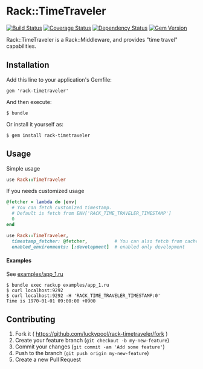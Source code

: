 # Rack::TimeTraveler

[![Build Status](https://travis-ci.org/luckypool/rack-timetraveler.svg?branch=master)](https://travis-ci.org/luckypool/rack-timetraveler)
[![Coverage Status](https://coveralls.io/repos/github/luckypool/rack-timetraveler/badge.svg?branch=master)](https://coveralls.io/github/luckypool/rack-timetraveler?branch=master)
[![Dependency Status](https://gemnasium.com/luckypool/rack-timetraveler.svg)](https://gemnasium.com/luckypool/rack-timetraveler)
[![Gem Version](https://badge.fury.io/rb/rack-timetraveler.svg)](https://badge.fury.io/rb/rack-timetraveler)


Rack::TimeTraveler is a Rack::Middleware, and provides "time travel" capabilities.

## Installation

Add this line to your application's Gemfile:

    gem 'rack-timetraveler'

And then execute:

    $ bundle

Or install it yourself as:

    $ gem install rack-timetraveler

## Usage

Simple usage 

```ruby
use Rack::TimeTraveler
```

If you needs customized usage

```ruby
@fetcher = lambda do |env|
  # You can fetch customized timestamp.
  # Default is fetch from ENV['RACK_TIME_TRAVELER_TIMESTAMP']
  0
end

use Rack::TimeTraveler,
  timestamp_fetcher: @fetcher,          # You can also fetch from cache/DB
  enabled_environments: [:development]  # enabled only development
```

#### Examples

See [examples/app_1.ru](./examples/app_1.ru)

    $ bundle exec rackup examples/app_1.ru
    $ curl localhost:9292
    $ curl localhost:9292 -H 'RACK_TIME_TRAVELER_TIMESTAMP:0'
    Time is 1970-01-01 09:00:00 +0900


## Contributing

1. Fork it ( https://github.com/luckypool/rack-timetraveler/fork )
2. Create your feature branch (`git checkout -b my-new-feature`)
3. Commit your changes (`git commit -am 'Add some feature'`)
4. Push to the branch (`git push origin my-new-feature`)
5. Create a new Pull Request
